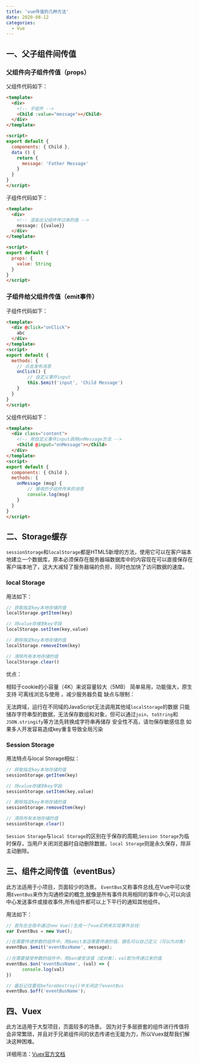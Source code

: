 ```yaml
---
title: 'vue传值的几种方法'
date: 2020-08-12
categories:
  - Vue
---
```


## 一、父子组件间传值
### 父组件向子组件传值（props）
父组件代码如下：

```html
<template>
  <div>
    <!-- 子组件 -->
    <Child :value="message"></Child>
  </div>
</template>

<script>
export default {
  components: { Child },
  data () {
    return {
      message: 'Father Message'
    }
  }
}
</script>
```
子组件代码如下：

```html
<template>
  <div>
    <!-- 渲染出父组件传过来的值 -->
    message: {{value}}
  </div>
</template>

<script>
export default {
  props: {
    value: String
  }
}
</script>
```
### 子组件给父组件传值（emit事件）
子组件代码如下：

```html
<template>
  <div @click="onClick">
    abc
  </div>
</template>
<script>
export default {
  methods: {
    // 点击发布消息
    onClick() {
        // 自定义事件input
        this.$emit('input', 'Child Message')
    }
  }
}
</script>
```
父组件代码如下：

```html
<template>
  <div class="content">
    <!-- 用自定义事件input调用onMessage方法 -->
    <Child @input="onMessage"></Child>
  </div>
</template>
<script>
export default {
  components: { Child },
  methods: {
    onMessage (msg) {
        // 接收的子组件传来的消息
        console.log(msg)
    }
  }
}
</script>
```
## 二、Storage缓存
`sessionStorage`和`localStorage`都是HTML5新增的方法，使用它可以在客户端本地建立一个数据库，原本必须保存在服务器端数据库中的内容现在可以直接保存在客户端本地了，这大大减轻了服务器端的负担，同时也加快了访问数据的速度。

### local Storage
用法如下：

```js
// 获取指定key本地存储的值
localStorage.getItem(key)

// 将value存储到key字段
localStorage.setItem(key,value)

// 删除指定key本地存储的值
localStorage.removeItem(key)

// 清除所有本地存储的值
localStorage.clear()
```
优点：

相较于cookie的小容量（4K）来说容量较大（5MB）
简单易用，功能强大，原生支持
可离线浏览与使用 ，减少服务器负载
缺点与限制：

无法跨域，运行在不同域的JavaScript无法调用其他域`localStorage`的数据
只能储存字符串型的数据，无法保存数组和对象，但可以通过`join`、`toString`和`JSON.stringify`等方法先转换成字符串再储存
安全性不高，请勿保存敏感信息
如果多人开发容易造成key重复导致全局污染
### Session Storage
用法特点与local Storage相似：

```js
// 获取指定key本地存储的值
sessionStorage.getItem(key)

// 将value存储到key字段
sessionStorage.setItem(key,value)

// 删除指定key本地存储的值
sessionStorage.removeItem(key)

// 清除所有本地存储的值
sessionStorage.clear()
```
`Session Storage`与`local Storage`的区别在于保存的周期,`Session Storage`为临时保存，当用户关闭浏览器时自动删除数据，`local Storage`则是永久保存，除非主动删除。

## 三、组件之间传值（eventBus）
此方法适用于小项目，页面较少的场景。
`EventBus`又称事件总线,在Vue中可以使用`EventBus`来作为沟通桥梁的概念,就像是所有事件共用相同的事件中心,可以向该中心发送事件或接收事件,所有组件都可以上下平行的通知其他组件。

用法如下：

```js
// 首先在全局中通过new Vue()生成一个vue实例来实现事件总线:
var EventBus = new Vue();

//在需要传递参数的组件中，用$emit发送需要传递的值，键名可以自己定义（可以为对象）
eventBus.$emit('eventBusName', message);
　　
//在需要接受参数的组件中，用$on接受该值（或对象），val即为传递过来的值
eventBus.$on('eventBusName', (val) => {　      
      console.log(val)
})

// 最后记住要在beforeDestroy()中关闭这个eventBus
eventBus.$off('eventBusName');
```
## 四、Vuex
此方法适用于大型项目，页面较多的场景。
因为对于多层嵌套的组件进行传值将会非常繁琐，并且对于兄弟组件间的状态传递也无能为力，所以Vuex就帮我们解决这种困难。

详细用法：[Vuex官方文档](https://vuex.vuejs.org/zh/)